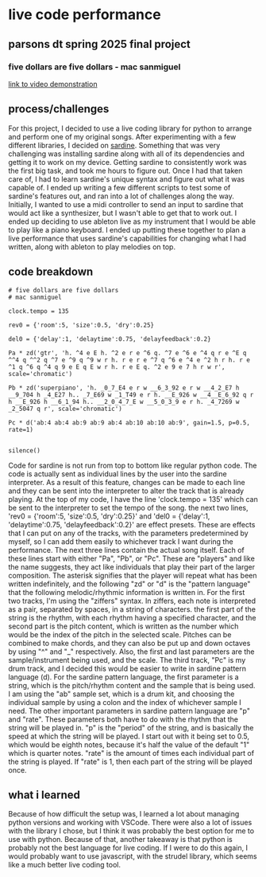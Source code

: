 # live code performance
## parsons dt spring 2025 final project
### five dollars are five dollars - mac sanmiguel

[link to video demonstration](https://vimeo.com/1083566309?share=copy)

## process/challenges

For this project, I decided to use a live coding library for python to arrange and perform one of my original songs. After experimenting with a few different libraries, I decided on [sardine](https://github.com/Bubobubobubobubo/sardine). Something that was very challenging was installing sardine along with all of its dependencies and getting it to work on my device. Getting sardine to consistently work was the first big task, and took me hours to figure out. Once I had that taken care of, I had to learn sardine's unique syntax and figure out what it was capable of. I ended up writing a few different scripts to test some of sardine's features out, and ran into a lot of challenges along the way. Initially, I wanted to use a midi controller to send an input to sardine that would act like a synthesizer, but I wasn't able to get that to work out. I ended up deciding to use ableton live as my instrument that I would be able to play like a piano keyboard. I ended up putting these together to plan a live performance that uses sardine's capabilities for changing what I had written, along with ableton to play melodies on top.

## code breakdown
```
# five dollars are five dollars 
# mac sanmiguel

clock.tempo = 135

rev0 = {'room':5, 'size':0.5, 'dry':0.25}

del0 = {'delay':1, 'delaytime':0.75, 'delayfeedback':0.2}

Pa * zd('gtr', 'h. ^4 e E h. ^2 e r e ^6 q. ^7 e ^6 e ^4 q r e ^E q ^^4 q ^^2 q ^7 e ^9 q ^9 w r h. r e r e ^7 q ^6 e ^4 e ^2 h r h. r e ^1 q ^6 q ^4 q 9 e E q E w r h. r e E q. ^2 e 9 e 7 h r w r', scale='chromatic')

Pb * zd('superpiano', 'h. _0_7_E4 e r w __6_3_92 e r w __4_2_E7 h __9_704 h _4_E27 h.. _7_E69 w _1_T49 e r h. __E_926 w __4__E_6_92 q r h __E_926 h __6_1_94 h.. __2_0_4_7_E w __5_0_3_9 e r h. _4_7269 w _2_5047 q r', scale='chromatic')

Pc * d('ab:4 ab:4 ab:9 ab:9 ab:4 ab:10 ab:10 ab:9', gain=1.5, p=0.5, rate=1)


silence()
```
Code for sardine is not run from top to bottom like regular python code. The code is actually sent as individual lines by the user into the sardine interpreter. As a result of this feature, changes can be made to each line and they can be sent into the interpreter to alter the track that is already playing.
At the top of my code, I have the line 'clock.tempo = 135' which can be sent to the interpreter to set the tempo of the song. the next two lines, 'rev0 = {'room':5, 'size':0.5, 'dry':0.25}' and 'del0 = {'delay':1, 'delaytime':0.75, 'delayfeedback':0.2}' are effect presets. These are effects that I can put on any of the tracks, with the parameters predetermined by myself, so I can add them easily to whichever track I want during the performance. The next three lines contain the actual song itself. Each of these lines start with either "Pa", "Pb", or "Pc". These are "players" and like the name suggests, they act like individuals that play their part of the larger composition. The asterisk signifies that the player will repeat what has been written indefinitely, and the following "zd" or "d" is the "pattern language" that the following melodic/rhythmic information is written in. For the first two tracks, I'm using the "ziffers" syntax. In ziffers, each note is interpreted as a pair, separated by spaces, in a string of characters. the first part of the string is the rhythm, with each rhythm having a specified character, and the second part is the pitch content, which is written as the number which would be the index of the pitch in the selected scale. Pitches can be combined to make chords, and they can also be put up and down octaves by using "^" and "_" respectively. Also, the first and last parameters are the sample/instrument being used, and the scale. The third track, "Pc" is my drum track, and I decided this would be easier to write in sardine pattern language (d). For the sardine pattern language, the first parameter is a string, which is the pitch/rhythm content and the sample that is being used. I am using the "ab" sample set, which is a drum kit, and choosing the individual sample by using a colon and the index of whichever sample I need. The other important parameters in sardine pattern language are "p" and "rate". These parameters both have to do with the rhythm that the string will be played in. "p" is the "period" of the string, and is basically the speed at which the string will be played. I start out with it being set to 0.5, which would be eighth notes, because it's half the value of the default "1" which is quarter notes. "rate" is the amount of times each individual part of the string is played. If "rate" is 1, then each part of the string will be played once. 

## what i learned
Because of how difficult the setup was, I learned a lot about managing python versions and working with VSCode. There were also a lot of issues with the library I chose, but I think it was probably the best option for me to use with python. Because of that, another takeaway is that python is probably not the best language for live coding. If I were to do this again, I would probably want to use javascript, with the strudel library, which seems like a much better live coding tool.